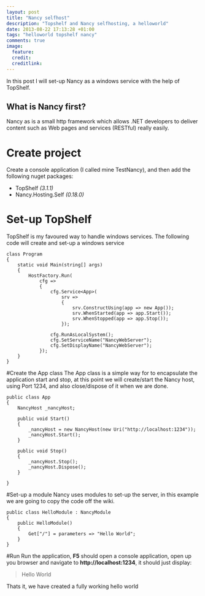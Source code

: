 ```yaml
---
layout: post
title: "Nancy selfhost"
description: "Topshelf and Nancy selfhosting, a helloworld"
date: 2013-08-22 17:13:28 +01:00
tags: "helloworld topshelf nancy"
comments: true
image:
  feature: 
  credit: 
  creditlink: 
---
```

In this post I will set-up Nancy as a windows service with the help of TopShelf.

## What is Nancy first?
Nancy as is a small http framework which allows .NET developers to deliver content such as Web pages and services (RESTful) really easily. 

# Create project
Create a console application (I called mine TestNancy), and then add the following nuget packages:

* TopShelf *(3.1.1)*
* Nancy.Hosting.Self *(0.18.0)*

# Set-up TopShelf 
TopShelf is my favoured way to handle windows services. The following code will create and set-up a windows service

    class Program
    {
        static void Main(string[] args)
        {
            HostFactory.Run(
                cfg =>
                {
                    cfg.Service<App>(
                        srv =>
                        {
                            srv.ConstructUsing(app => new App());
                            srv.WhenStarted(app => app.Start());
                            srv.WhenStopped(app => app.Stop());
                        });
                    
                    cfg.RunAsLocalSystem();
                    cfg.SetServiceName("NancyWebServer");
                    cfg.SetDisplayName("NancyWebServer");
                });
        }
    }

#Create the App class
The App class is a simple way for to encapsulate the application start and stop, at this point we will create/start the Nancy host, using Port 1234, and also close/dispose of it when we are done.

    public class App
    {
        NancyHost _nancyHost;

        public void Start()
        {
            _nancyHost = new NancyHost(new Uri("http://localhost:1234"));
            _nancyHost.Start();
        }

        public void Stop()
        {
            _nancyHost.Stop();
            _nancyHost.Dispose();
        }
        
    }

#Set-up a module
Nancy uses modules to set-up the server, in this example we are going to copy the code off the wiki.

    public class HelloModule : NancyModule
    {
        public HelloModule()
        {
            Get["/"] = parameters => "Hello World";
        }
    }

#Run
Run the application, **F5** should open a console application, open up you browser and navigate to **http://localhost:1234**, it should just display:

>Hello World


Thats it, we have created a fully working hello world





